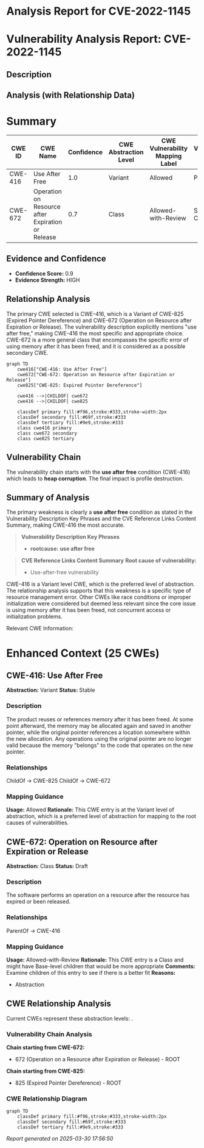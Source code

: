 # Analysis Report for CVE-2022-1145

# Vulnerability Analysis Report: CVE-2022-1145

## Description



## Analysis (with Relationship Data)

# Summary
| CWE ID | CWE Name | Confidence | CWE Abstraction Level | CWE Vulnerability Mapping Label | CWE-Vulnerability Mapping Notes |
|---|---|---|---|---|---|
| CWE-416 | Use After Free | 1.0 | Variant | Allowed | Primary CWE |
| CWE-672 | Operation on Resource after Expiration or Release | 0.7 | Class | Allowed-with-Review | Secondary CWE |

## Evidence and Confidence

*   **Confidence Score:** 0.9
*   **Evidence Strength:** HIGH

## Relationship Analysis
The primary CWE selected is CWE-416, which is a Variant of CWE-825 (Expired Pointer Dereference) and CWE-672 (Operation on Resource after Expiration or Release). The vulnerability description explicitly mentions "use after free," making CWE-416 the most specific and appropriate choice. CWE-672 is a more general class that encompasses the specific error of using memory after it has been freed, and it is considered as a possible secondary CWE.

```mermaid
graph TD
    cwe416["CWE-416: Use After Free"]
    cwe672["CWE-672: Operation on Resource after Expiration or Release"]
    cwe825["CWE-825: Expired Pointer Dereference"]
    
    cwe416 -->|CHILDOF| cwe672
    cwe416 -->|CHILDOF| cwe825
    
    classDef primary fill:#f96,stroke:#333,stroke-width:2px
    classDef secondary fill:#69f,stroke:#333
    classDef tertiary fill:#9e9,stroke:#333
    class cwe416 primary
    class cwe672 secondary
    class cwe825 tertiary
```

## Vulnerability Chain
The vulnerability chain starts with the **use after free** condition (CWE-416) which leads to **heap corruption**. The final impact is profile destruction.

## Summary of Analysis
The primary weakness is clearly a **use after free** condition as stated in the Vulnerability Description Key Phrases and the CVE Reference Links Content Summary, making CWE-416 the most accurate.

>   **Vulnerability Description Key Phrases**
>   - **rootcause:** **use after free**

>   **CVE Reference Links Content Summary**
>   **Root cause of vulnerability:**
>   * Use-after-free vulnerability

CWE-416 is a Variant level CWE, which is the preferred level of abstraction. The relationship analysis supports that this weakness is a specific type of resource management error. Other CWEs like race conditions or improper initialization were considered but deemed less relevant since the core issue is using memory after it has been freed, not concurrent access or initialization problems.

Relevant CWE Information:

# Enhanced Context (25 CWEs)

## CWE-416: Use After Free
**Abstraction:** Variant
**Status:** Stable

### Description
The product reuses or references memory after it has been freed. At some point afterward, the memory may be allocated again and saved in another pointer, while the original pointer references a location somewhere within the new allocation. Any operations using the original pointer are no longer valid because the memory "belongs" to the code that operates on the new pointer.

### Relationships
ChildOf -> CWE-825
ChildOf -> CWE-672

### Mapping Guidance
**Usage:** Allowed
**Rationale:** This CWE entry is at the Variant level of abstraction, which is a preferred level of abstraction for mapping to the root causes of vulnerabilities.

## CWE-672: Operation on Resource after Expiration or Release
**Abstraction:** Class
**Status:** Draft

### Description
The software performs an operation on a resource after the resource has expired or been released.

### Relationships
ParentOf -> CWE-416

### Mapping Guidance
**Usage:** Allowed-with-Review
**Rationale:** This CWE entry is a Class and might have Base-level children that would be more appropriate
**Comments:** Examine children of this entry to see if there is a better fit
**Reasons:**
- Abstraction


## CWE Relationship Analysis

Current CWEs represent these abstraction levels: .


### Vulnerability Chain Analysis

**Chain starting from CWE-672:**
- 672 (Operation on a Resource after Expiration or Release) - ROOT


**Chain starting from CWE-825:**
- 825 (Expired Pointer Dereference) - ROOT



### CWE Relationship Diagram

```mermaid
graph TD
    classDef primary fill:#f96,stroke:#333,stroke-width:2px
    classDef secondary fill:#69f,stroke:#333
    classDef tertiary fill:#9e9,stroke:#333
```



*Report generated on 2025-03-30 17:56:50*
